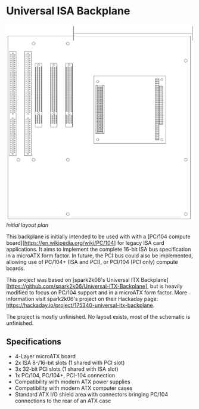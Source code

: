 # Universal ISA Backplane

![alt text](Universal-ISA-Backplane.png "Initial layout plan")
*Initial layout plan*

This backplane is initially intended to be used with with a [PC/104 compute board][https://en.wikipedia.org/wiki/PC/104] for legacy ISA card applications. It aims to implement the complete 16-bit ISA bus specification in a microATX form factor. In future, the PCI bus could also be implemented, allowing use of PC/104+ (ISA and PCI), or PCI/104 (PCI only) compute boards.

This project was based on [spark2k06's Universal ITX Backplane][https://github.com/spark2k06/Universal-ITX-Backplane], but is heavily modified to focus on PC/104 support and in a microATX form factor. More information visit spark2k06's project on their Hackaday page: https://hackaday.io/project/175340-universal-itx-backplane.

The project is mostly unfinished. No layout exists, most of the schematic is unfinished.

## Specifications

* 4-Layer microATX board
* 2x ISA 8-/16-bit slots (1 shared with PCI slot)
* 3x 32-bit PCI slots (1 shared with ISA slot)
* 1x PC/104, PC/104+, PCI-104 connection
* Compatibility with modern ATX power supplies
* Compatibility with modern ATX computer cases
* Standard ATX I/O shield area with connectors bringing PC/104 connections to the rear of an ATX case